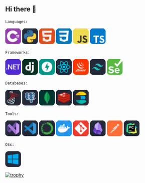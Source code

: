 ## Hi there 👋

<!--


Here are some ideas to get you started:

- 🔭 I’m currently working on ...
- 🌱 I’m currently learning ...
- 👯 I’m looking to collaborate on ...
- 🤔 I’m looking for help with ...
- 💬 Ask me about ...
- 📫 How to reach me: ...
- 😄 Pronouns: ...
- ⚡ Fun fact: ...
-->



`Languages:`

<img src="/icons/csharp.svg" style="width:50px; height:50px" /> <img src="/icons/python.svg" style="width:50px; height:50px" /> <img src="/icons/html.svg" style="width:50px; height:50px" /> <img src="/icons/css.svg" style="width:50px; height:50px" /> <img src="/icons/javascript.svg" style="width:50px; height:50px" /> <img src="/icons/typescript.svg" style="width:50px; height:50px" />

`Frameworks:`

<img src="/icons/dotnet.svg" style="width:50px; height:50px" /> <img src="/icons/django.svg" style="width:50px; height:50px" /> <img src="/icons/fastapi.svg" style="width:50px; height:50px" /> <img src="/icons/react.svg" style="width:50px; height:50px" /> <img src="/icons/jquery.svg" style="width:50px; height:50px" /> <img src="/icons/tailwindcss.svg" style="width:50px; height:50px" />  <img src="/icons/selenium.svg" style="width:50px; height:50px" />

`Databases:`

<img src="/icons/sqlserver.svg" style="width:50px; height:50px" /> <img src="/icons/postgresql.svg" style="width:50px; height:50px" /> <img src="/icons/mongodb.svg" style="width:50px; height:50px" /> <img src="/icons/redis.svg" style="width:50px; height:50px" /> <img src="/icons/elasticsearch.svg" style="width:50px; height:50px" />

`Tools:`

<img src="/icons/visualstudio.svg" style="width:50px; height:50px" /> <img src="/icons/vscode.svg" style="width:50px; height:50px" /> <img src="/icons/anaconda.svg" style="width:50px; height:50px" /> <img src="/icons/docker.svg" style="width:50px; height:50px" /> <img src="/icons/git.svg" style="width:50px; height:50px" /> <img src="/icons/obsidian.svg" style="width:50px; height:50px" /> <img src="/icons/postman.svg" style="width:50px; height:50px" /> <img src="/icons/pycharm.svg" style="width:50px; height:50px" />

`OSs:`

<img src="/icons/windows.svg" style="width:50px; height:50px" />

[![trophy](https://github-profile-trophy.vercel.app/?username=alrza-msvnj&no-bg=true&theme=onedark)](https://github.com/ryo-ma/github-profile-trophy)
